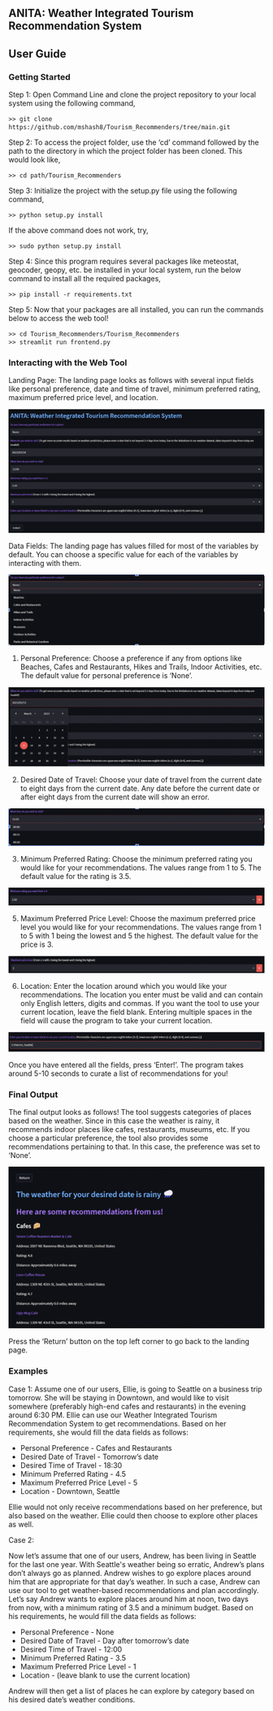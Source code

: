 ## ANITA: Weather Integrated Tourism Recommendation System

## User Guide

### Getting Started
Step 1:
Open Command Line and clone the project repository to your local system using the following command,
```
>> git clone https://github.com/mshash8/Tourism_Recommenders/tree/main.git
```
Step 2:
To access the project folder, use the ‘cd’ command followed by the path to the directory in which the project folder has been cloned. This would look like,

```
>> cd path/Tourism_Recommenders
```

Step 3:
Initialize the project with the setup.py file using the following command,
```
>> python setup.py install
```
If the above command does not work, try,
```
>> sudo python setup.py install
```

Step 4:
Since this program requires several packages like meteostat, geocoder, geopy, etc. be installed in your local system, run the below command to install all the required packages,

```
>> pip install -r requirements.txt
```

Step 5:
Now that your packages are all installed, you can run the commands below to access the web tool!

```
>> cd Tourism_Recommenders/Tourism_Recommenders
>> streamlit run frontend.py
```

### Interacting with the Web Tool
Landing Page: 
The landing page looks as follows with several input fields like personal preference, date and time of travel, minimum preferred rating, maximum preferred price level, and location.

![first_image](/examples/images/1.png)

Data Fields:
The landing page has values filled for most of the variables by default. You can choose a specific value for each of the variables by interacting with them.

![second_image](/examples/images/2.png)

1. Personal Preference:
Choose a preference if any from options like Beaches, Cafes and Restaurants, Hikes and Trails, Indoor Activities, etc. The default value for personal preference is ‘None’.

![third_image](/examples/images/3.png)

2. Desired Date of Travel:
Choose your date of travel from the current date to eight days from the current date. Any date before the current date or after eight days from the current date will show an error.

![fourth_image](/examples/images/4.png)


3. Minimum Preferred Rating:
Choose the minimum preferred rating you would like for your recommendations. The values range from 1 to 5. The default value for the rating is 3.5.

![fifth_image](/examples/images/5.png)

5. Maximum Preferred Price Level:
Choose the maximum preferred price level you would like for your recommendations. The values range from 1 to 5 with 1 being the lowest and 5 the highest. The default value for the price is 3.

![sixth_image](/examples/images/6.png)

6. Location:
Enter the location around which you would like your recommendations. The location you enter must be valid and can contain only English letters, digits and commas. If you want the tool to use your current location, leave the field blank. Entering multiple spaces in the field will cause the program to take your current location.

![seventh_image](/examples/images/7.png)

Once you have entered all the fields, press ‘Enter!’. The program takes around 5-10 seconds to curate a list of recommendations for you!

### Final Output
The final output looks as follows! The tool suggests categories of places based on the weather. Since in this case the weather is rainy, it recommends indoor places like cafes, restaurants, museums, etc. If you choose a particular preference, the tool also provides some recommendations pertaining to that. In this case, the preference was set to ‘None’.

![eighth_image](/examples/images/8.png)

Press the ‘Return’ button on the top left corner to go back to the landing page.

### Examples
Case 1:
Assume one of our users, Ellie, is going to Seattle on a business trip tomorrow. She will be staying in Downtown, and would like to visit somewhere (preferably high-end cafes and restaurants) in the evening around 6:30 PM. Ellie can use our Weather Integrated Tourism Recommendation System to get recommendations.
Based on her requirements, she would fill the data fields as follows:

* Personal Preference - Cafes and Restaurants
* Desired Date of Travel - Tomorrow’s date
* Desired Time of Travel - 18:30
* Minimum Preferred Rating - 4.5
* Maximum Preferred Price Level - 5
* Location - Downtown, Seattle

Ellie would not only receive recommendations based on her preference, but also based on the weather. Ellie could then choose to explore other places as well.

Case 2:

Now let’s assume that one of our users, Andrew, has been living in Seattle for the last one year. With Seattle's weather being so erratic, Andrew’s plans don’t always go as planned. Andrew wishes to go explore places around him that are appropriate for that day’s weather. In such a case, Andrew can use our tool to get weather-based recommendations and plan accordingly.
Let’s say Andrew wants to explore places around him at noon, two days from now, with a minimum rating of 3.5 and a minimum budget. Based on his requirements, he would fill the data fields as follows:

* Personal Preference - None
* Desired Date of Travel - Day after tomorrow’s date
* Desired Time of Travel - 12:00
* Minimum Preferred Rating - 3.5
* Maximum Preferred Price Level - 1
* Location - (leave blank to use the current location)

Andrew will then get a list of places he can explore by category based on his desired date’s weather conditions.











